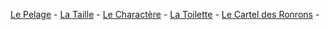 [Le Pelage](Chats/pelage) - [La Taille](Chats/Taille) - [Le Charactère](Chats/Charactère) - [La Toilette](Chats/Toilette) - [Le Cartel des Ronrons](Chats/VIP) - 
